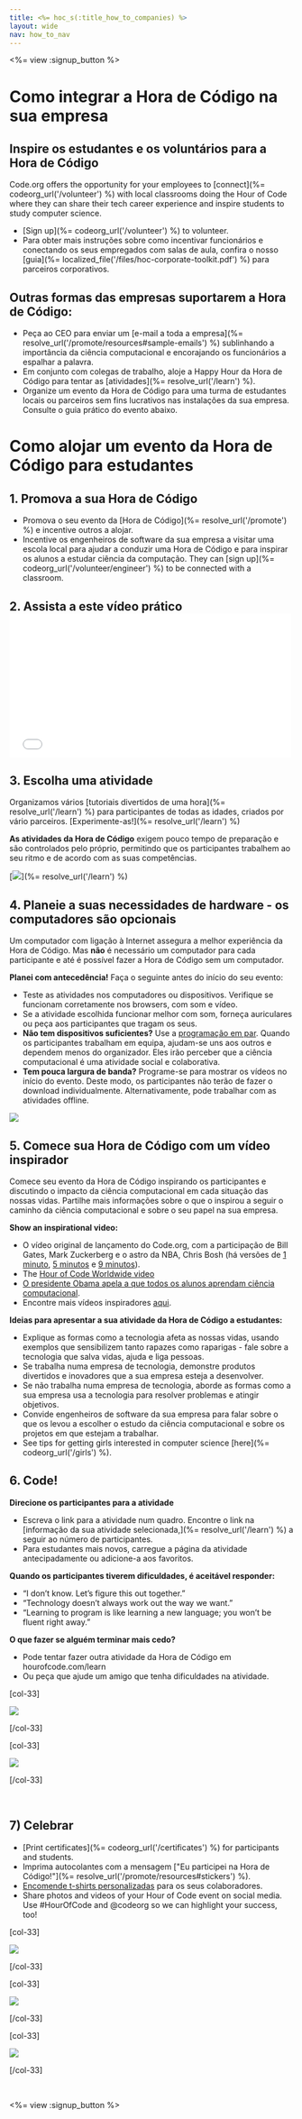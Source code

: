 ```yaml
---
title: <%= hoc_s(:title_how_to_companies) %>
layout: wide
nav: how_to_nav
---
```

<%= view :signup_button %>

# Como integrar a Hora de Código na sua empresa

## Inspire os estudantes e os voluntários para a Hora de Código

Code.org offers the opportunity for your employees to [connect](%= codeorg_url('/volunteer') %) with local classrooms doing the Hour of Code where they can share their tech career experience and inspire students to study computer science.

- [Sign up](%= codeorg_url('/volunteer') %) to volunteer.
- Para obter mais instruções sobre como incentivar funcionários e conectando os seus empregados com salas de aula, confira o nosso [guia](%= localized_file('/files/hoc-corporate-toolkit.pdf') %) para parceiros corporativos.

## Outras formas das empresas suportarem a Hora de Código:

- Peça ao CEO para enviar um [e-mail a toda a empresa](%= resolve_url('/promote/resources#sample-emails') %) sublinhando a importância da ciência computacional e encorajando os funcionários a espalhar a palavra.
- Em conjunto com colegas de trabalho, aloje a Happy Hour da Hora de Código para tentar as [atividades](%= resolve_url('/learn') %).
- Organize um evento da Hora de Código para uma turma de estudantes locais ou parceiros sem fins lucrativos nas instalações da sua empresa. Consulte o guia prático do evento abaixo.

# Como alojar um evento da Hora de Código para estudantes

## 1. Promova a sua Hora de Código

- Promova o seu evento da [Hora de Código](%= resolve_url('/promote') %) e incentive outros a alojar.
- Incentive os engenheiros de software da sua empresa a visitar uma escola local para ajudar a conduzir uma Hora de Código e para inspirar os alunos a estudar ciência da computação. They can [sign up](%= codeorg_url('/volunteer/engineer') %) to be connected with a classroom.

## 2. Assista a este vídeo prático <iframe width="500" height="255" src="//www.youtube.com/embed/SrnvvWDm73k" frameborder="0" allowfullscreen mark="crwd-mark"></iframe> 

## 3. Escolha uma atividade

Organizamos vários [tutoriais divertidos de uma hora](%= resolve_url('/learn') %) para participantes de todas as idades, criados por vário parceiros. [Experimente-as!](%= resolve_url('/learn') %)

**As atividades da Hora de Código** exigem pouco tempo de preparação e são controlados pelo próprio, permitindo que os participantes trabalhem ao seu ritmo e de acordo com as suas competências.

[![](/images/fit-700/tutorials.png)](%= resolve_url('/learn') %)

## 4. Planeie a suas necessidades de hardware - os computadores são opcionais

Um computador com ligação à Internet assegura a melhor experiência da Hora de Código. Mas **não** é necessário um computador para cada participante e até é possível fazer a Hora de Código sem um computador.

**Planei com antecedência!** Faça o seguinte antes do início do seu evento:

- Teste as atividades nos computadores ou dispositivos. Verifique se funcionam corretamente nos browsers, com som e vídeo.
- Se a atividade escolhida funcionar melhor com som, forneça auriculares ou peça aos participantes que tragam os seus.
- **Não tem dispositivos suficientes?** Use a [programação em par](https://www.youtube.com/watch?v=vgkahOzFH2Q). Quando os participantes trabalham em equipa, ajudam-se uns aos outros e dependem menos do organizador. Eles irão perceber que a ciência computacional é uma atividade social e colaborativa.
- **Tem pouca largura de banda?** Programe-se para mostrar os vídeos no início do evento. Deste modo, os participantes não terão de fazer o download individualmente. Alternativamente, pode trabalhar com as atividades offline.

<img src="/images/fit-350/group_ipad.jpg" />

## 5. Comece sua Hora de Código com um vídeo inspirador

Comece seu evento da Hora de Código inspirando os participantes e discutindo o impacto da ciência computacional em cada situação das nossas vidas. Partilhe mais informações sobre o que o inspirou a seguir o caminho da ciência computacional e sobre o seu papel na sua empresa.

**Show an inspirational video:**

- O vídeo original de lançamento do Code.org, com a participação de Bill Gates, Mark Zuckerberg e o astro da NBA, Chris Bosh (há versões de [1 minuto](https://www.youtube.com/watch?v=qYZF6oIZtfc), [5 minutos](https://www.youtube.com/watch?v=nKIu9yen5nc) e [9 minutos](https://www.youtube.com/watch?v=dU1xS07N-FA)).
- The [Hour of Code Worldwide video](https://www.youtube.com/watch?v=KsOIlDT145A)
- [O presidente Obama apela a que todos os alunos aprendam ciência computacional](https://www.youtube.com/watch?v=6XvmhE1J9PY).
- Encontre mais vídeos inspiradores [aqui](https://www.youtube.com/playlist?list=PLzdnOPI1iJNfpD8i4Sx7U0y2MccnrNZuP).

**Ideias para apresentar a sua atividade da Hora de Código a estudantes:**

- Explique as formas como a tecnologia afeta as nossas vidas, usando exemplos que sensibilizem tanto rapazes como raparigas - fale sobre a tecnologia que salva vidas, ajuda e liga pessoas.
- Se trabalha numa empresa de tecnologia, demonstre produtos divertidos e inovadores que a sua empresa esteja a desenvolver.
- Se não trabalha numa empresa de tecnologia, aborde as formas como a sua empresa usa a tecnologia para resolver problemas e atingir objetivos.
- Convide engenheiros de software da sua empresa para falar sobre o que os levou a escolher o estudo da ciência computacional e sobre os projetos em que estejam a trabalhar.
- See tips for getting girls interested in computer science [here](%= codeorg_url('/girls') %).

## 6. Code!

**Direcione os participantes para a atividade**

- Escreva o link para a atividade num quadro. Encontre o link na [informação da sua atividade selecionada,](%= resolve_url('/learn') %) a seguir ao número de participantes.
- Para estudantes mais novos, carregue a página da atividade antecipadamente ou adicione-a aos favoritos.

**Quando os participantes tiverem dificuldades, é aceitável responder:**

- “I don’t know. Let’s figure this out together.”
- “Technology doesn’t always work out the way we want.”
- “Learning to program is like learning a new language; you won’t be fluent right away.”

**O que fazer se alguém terminar mais cedo?**

- Pode tentar fazer outra atividade da Hora de Código em hourofcode.com/learn
- Ou peça que ajude um amigo que tenha dificuldades na atividade.

[col-33]

![](/images/fit-250/highschoolgirls.jpeg)

[/col-33]

[col-33]

![](/images/fit-300/group_ar.jpg)

[/col-33]

<p style="clear:both">&nbsp;</p>

## 7) Celebrar

- [Print certificates](%= codeorg_url('/certificates') %) for participants and students.
- Imprima autocolantes com a mensagem ["Eu participei na Hora de Código!"](%= resolve_url('/promote/resources#stickers') %).
- [Encomende t-shirts personalizadas](http://blog.code.org/post/132608499493/hour-of-code-shirts-and-more) para os seus colaboradores.
- Share photos and videos of your Hour of Code event on social media. Use #HourOfCode and @codeorg so we can highlight your success, too!

[col-33]

![](/images/fit-250/celebrate2.jpeg)

[/col-33]

[col-33]

![](/images/fit-260/highlight-certificates.jpg)

[/col-33]

[col-33]

![](/images/fit-300/boy-certificate.jpg)

[/col-33]

<p style="clear:both">&nbsp;</p>

<%= view :signup_button %>